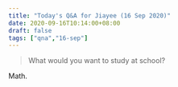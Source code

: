 ```yaml
---
title: "Today's Q&A for Jiayee (16 Sep 2020)"
date: 2020-09-16T10:14:00+08:00
draft: false
tags: ["qna","16-sep"]
---
```

> What would you want to study at school?

Math.
